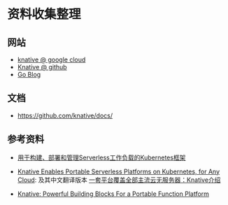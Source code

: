 # 资料收集整理

## 网站

- [knative @ google cloud](https://cloud.google.com/knative/)
- [Knative @ github ](https://github.com/knative/build)
- [Go Blog](https://blog.golang.org/)

## 文档

- https://github.com/knative/docs/

## 参考资料

- [用于构建、部署和管理Serverless工作负载的Kubernetes框架](http://www.infoq.com/cn/news/2018/07/knative-kubernetes-serverless)

- [Knative Enables Portable Serverless Platforms on Kubernetes, for Any Cloud](https://thenewstack.io/knative-enables-portable-serverless-platforms-on-kubernetes-for-any-cloud/): 及其中文翻译版本 [一套平台覆盖全部主流云无服务器：Knative介绍](http://dockone.io/article/7746)

- [Knative: Powerful Building Blocks For a Portable Function Platform](https://content.pivotal.io/blog/knative-powerful-building-blocks-for-a-portable-function-platform)

  ​

  ​











